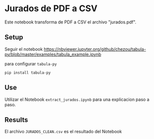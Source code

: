 # Jurados de PDF a CSV

Este notebook transforma de PDF a CSV el archivo "jurados.pdf".

## Setup

Seguir el notebook https://nbviewer.jupyter.org/github/chezou/tabula-py/blob/master/examples/tabula_example.ipynb

para configurar  `tabula-py`

```
pip install tabula-py
```


## Use

Utilizar el Notebook `extract_jurados.ipynb` para una explicacion paso a paso.


## Results

El archivo `JURADOS_CLEAN.csv` es el resultado del Notebook